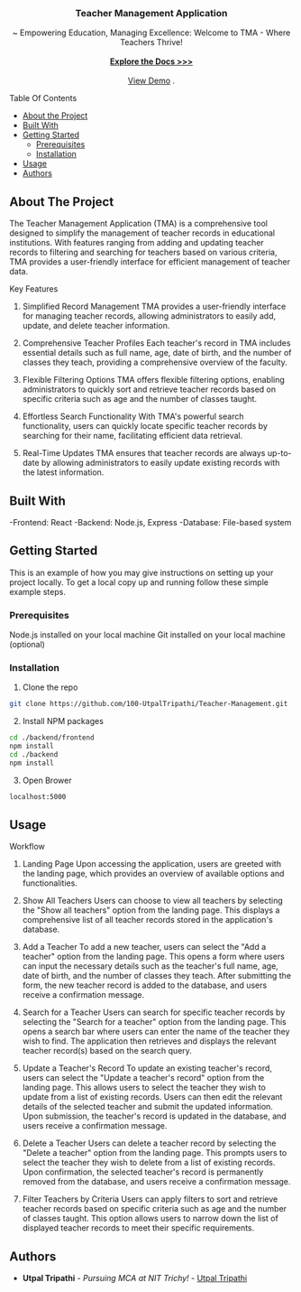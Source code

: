 <br/>
<p align="center">
  <h3 align="center">Teacher Management Application</h3>

  <p align="center">
    ~ Empowering Education, Managing Excellence: Welcome to TMA - Where Teachers Thrive!
    <br/>
    <br/>
    <a href="https://github.com/100-UtpalTripathi/Teacher-Management/main/Readme.md"><strong>Explore the Docs >>></strong></a>
    <br/><br/>
    <a href="https://teacher-management-uein.onrender.com/">View Demo</a>
    .
  </p>
</p>

Table Of Contents

* [About the Project](#about-the-project)
* [Built With](#built-with)
* [Getting Started](#getting-started)
  * [Prerequisites](#prerequisites)
  * [Installation](#installation)
* [Usage](#usage)
* [Authors](#authors)

## About The Project

The Teacher Management Application (TMA) is a comprehensive tool designed to simplify the management of teacher records in educational institutions. With features ranging from adding and updating teacher records to filtering and searching for teachers based on various criteria, TMA provides a user-friendly interface for efficient management of teacher data.

Key Features
1. Simplified Record Management
TMA provides a user-friendly interface for managing teacher records, allowing administrators to easily add, update, and delete teacher information.

2. Comprehensive Teacher Profiles
Each teacher's record in TMA includes essential details such as full name, age, date of birth, and the number of classes they teach, providing a comprehensive overview of the faculty.

3. Flexible Filtering Options
TMA offers flexible filtering options, enabling administrators to quickly sort and retrieve teacher records based on specific criteria such as age and the number of classes taught.

4. Effortless Search Functionality
With TMA's powerful search functionality, users can quickly locate specific teacher records by searching for their name, facilitating efficient data retrieval.

5. Real-Time Updates
TMA ensures that teacher records are always up-to-date by allowing administrators to easily update existing records with the latest information.

## Built With

-Frontend: React
-Backend: Node.js, Express
-Database: File-based system

## Getting Started

This is an example of how you may give instructions on setting up your project locally.
To get a local copy up and running follow these simple example steps.

### Prerequisites

Node.js installed on your local machine
Git installed on your local machine (optional)

### Installation



1. Clone the repo

```sh
git clone https://github.com/100-UtpalTripathi/Teacher-Management.git
```

2. Install NPM packages

```sh
cd ./backend/frontend
npm install
cd ./backend
npm install
```
3. Open Brower
```sh
localhost:5000
```



## Usage

Workflow
1. Landing Page
Upon accessing the application, users are greeted with the landing page, which provides an overview of available options and functionalities.

2. Show All Teachers
Users can choose to view all teachers by selecting the "Show all teachers" option from the landing page.
This displays a comprehensive list of all teacher records stored in the application's database.
3. Add a Teacher
To add a new teacher, users can select the "Add a teacher" option from the landing page.
This opens a form where users can input the necessary details such as the teacher's full name, age, date of birth, and the number of classes they teach.
After submitting the form, the new teacher record is added to the database, and users receive a confirmation message.
4. Search for a Teacher
Users can search for specific teacher records by selecting the "Search for a teacher" option from the landing page.
This opens a search bar where users can enter the name of the teacher they wish to find.
The application then retrieves and displays the relevant teacher record(s) based on the search query.
5. Update a Teacher's Record
To update an existing teacher's record, users can select the "Update a teacher's record" option from the landing page.
This allows users to select the teacher they wish to update from a list of existing records.
Users can then edit the relevant details of the selected teacher and submit the updated information.
Upon submission, the teacher's record is updated in the database, and users receive a confirmation message.
6. Delete a Teacher
Users can delete a teacher record by selecting the "Delete a teacher" option from the landing page.
This prompts users to select the teacher they wish to delete from a list of existing records.
Upon confirmation, the selected teacher's record is permanently removed from the database, and users receive a confirmation message.
7. Filter Teachers by Criteria
Users can apply filters to sort and retrieve teacher records based on specific criteria such as age and the number of classes taught.
This option allows users to narrow down the list of displayed teacher records to meet their specific requirements.



## Authors

* **Utpal Tripathi** - *Pursuing MCA at NIT Trichy!* - [Utpal Tripathi](https://github.com/100-UtpalTripathi)


